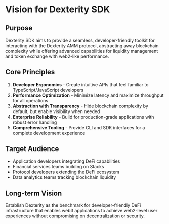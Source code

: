 # Vision for Dexterity SDK

## Purpose
Dexterity SDK aims to provide a seamless, developer-friendly toolkit for interacting with the Dexterity AMM protocol, abstracting away blockchain complexity while offering advanced capabilities for liquidity management and token exchange with web2-like performance.

## Core Principles
1. **Developer Ergonomics** - Create intuitive APIs that feel familiar to TypeScript/JavaScript developers
2. **Performance Optimization** - Minimize latency and maximize throughput for all operations
3. **Abstraction with Transparency** - Hide blockchain complexity by default, but enable visibility when needed
4. **Enterprise Reliability** - Build for production-grade applications with robust error handling
5. **Comprehensive Tooling** - Provide CLI and SDK interfaces for a complete development experience

## Target Audience
- Application developers integrating DeFi capabilities
- Financial services teams building on Stacks
- Protocol developers extending the DeFi ecosystem
- Data analytics teams tracking blockchain liquidity

## Long-term Vision
Establish Dexterity as the benchmark for developer-friendly DeFi infrastructure that enables web3 applications to achieve web2-level user experiences without compromising on decentralization or security.